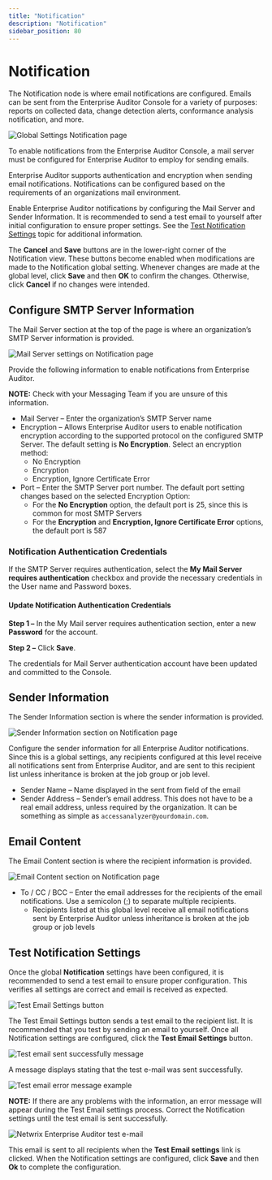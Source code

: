 ```yaml
---
title: "Notification"
description: "Notification"
sidebar_position: 80
---
```


# Notification

The Notification node is where email notifications are configured. Emails can be sent from the
Enterprise Auditor Console for a variety of purposes: reports on collected data, change detection
alerts, conformance analysis notification, and more.

![Global Settings Notification page](/img/product_docs/accessanalyzer/11.6/admin/settings/notification.webp)

To enable notifications from the Enterprise Auditor Console, a mail server must be configured for
Enterprise Auditor to employ for sending emails.

Enterprise Auditor supports authentication and encryption when sending email notifications.
Notifications can be configured based on the requirements of an organizations mail environment.

Enable Enterprise Auditor notifications by configuring the Mail Server and Sender Information. It is
recommended to send a test email to yourself after initial configuration to ensure proper settings.
See the [Test Notification Settings](#test-notification-settings) topic for additional information.

The **Cancel** and **Save** buttons are in the lower-right corner of the Notification view. These
buttons become enabled when modifications are made to the Notification global setting. Whenever
changes are made at the global level, click **Save** and then **OK** to confirm the changes.
Otherwise, click **Cancel** if no changes were intended.

## Configure SMTP Server Information

The Mail Server section at the top of the page is where an organization’s SMTP Server information is
provided.

![Mail Server settings on Notification page](/img/product_docs/accessanalyzer/11.6/admin/settings/server.webp)

Provide the following information to enable notifications from Enterprise Auditor.

**NOTE:** Check with your Messaging Team if you are unsure of this information.

- Mail Server – Enter the organization’s SMTP Server name
- Encryption – Allows Enterprise Auditor users to enable notification encryption according to the
  supported protocol on the configured SMTP Server. The default setting is **No Encryption**. Select
  an encryption method:
    - No Encryption
    - Encryption
    - Encryption, Ignore Certificate Error
- Port – Enter the SMTP Server port number. The default port setting changes based on the selected
  Encryption Option:
    - For the **No Encryption** option, the default port is 25, since this is common for most SMTP
      Servers
    - For the **Encryption** and **Encryption, Ignore Certificate Error** options, the default port
      is 587

### Notification Authentication Credentials

If the SMTP Server requires authentication, select the **My Mail Server requires authentication**
checkbox and provide the necessary credentials in the User name and Password boxes.

#### Update Notification Authentication Credentials

**Step 1 –** In the My Mail server requires authentication section, enter a new **Password** for the
account.

**Step 2 –** Click **Save**.

The credentials for Mail Server authentication account have been updated and committed to the
Console.

## Sender Information

The Sender Information section is where the sender information is provided.

![Sender Information section on Notification page](/img/product_docs/accessanalyzer/11.6/admin/settings/senderinformation.webp)

Configure the sender information for all Enterprise Auditor notifications. Since this is a global
settings, any recipients configured at this level receive all notifications sent from Enterprise
Auditor, and are sent to this recipient list unless inheritance is broken at the job group or job
level.

- Sender Name – Name displayed in the sent from field of the email
- Sender Address – Sender’s email address. This does not have to be a real email address, unless
  required by the organization. It can be something as simple as `accessanalyzer@yourdomain.com`.

## Email Content

The Email Content section is where the recipient information is provided.

![Email Content section on Notification page](/img/product_docs/accessanalyzer/11.6/admin/settings/emailcontent.webp)

- To / CC / BCC – Enter the email addresses for the recipients of the email notifications. Use a
  semicolon (;) to separate multiple recipients.
    - Recipients listed at this global level receive all email notifications sent by Enterprise
      Auditor unless inheritance is broken at the job group or job levels

## Test Notification Settings

Once the global **Notification** settings have been configured, it is recommended to send a test
email to ensure proper configuration. This verifies all settings are correct and email is received
as expected.

![Test Email Settings button](/img/product_docs/accessanalyzer/11.6/admin/settings/test.webp)

The Test Email Settings button sends a test email to the recipient list. It is recommended that you
test by sending an email to yourself. Once all Notification settings are configured, click the
**Test Email Settings** button.

![Test email sent successfully message](/img/product_docs/accessanalyzer/11.6/admin/settings/testsuccess.webp)

A message displays stating that the test e-mail was sent successfully.

![Test email error message example](/img/product_docs/accessanalyzer/11.6/admin/settings/testerror.webp)

**NOTE:** If there are any problems with the information, an error message will appear during the
Test Email settings process. Correct the Notification settings until the test email is sent
successfully.

![Netwrix Enterprise Auditor test e-mail](/img/product_docs/accessanalyzer/11.6/admin/settings/testemail.webp)

This email is sent to all recipients when the **Test Email settings** link is clicked. When the
Notification settings are configured, click **Save** and then **Ok** to complete the configuration.
